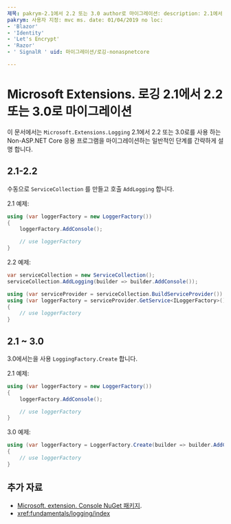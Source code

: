 ```yaml
---
제목: pakrym-2.1에서 2.2 또는 3.0 author로 마이그레이션: description: 2.1에서 2.2 또는 3.0을 사용 하는 non-ASP.NET Core 응용 프로그램을 마이그레이션하는 방법에 대해 알아봅니다.
pakrym: 사용자 지정: mvc ms. date: 01/04/2019 no loc:
- 'Blazor'
- 'Identity'
- 'Let's Encrypt'
- 'Razor'
- ' SignalR ' uid: 마이그레이션/로깅-nonaspnetcore

---
```


# <a name="migrate-from-microsoftextensionslogging-21-to-22-or-30"></a>Microsoft Extensions. 로깅 2.1에서 2.2 또는 3.0로 마이그레이션

이 문서에서는 `Microsoft.Extensions.Logging` 2.1에서 2.2 또는 3.0로를 사용 하는 Non-ASP.NET Core 응용 프로그램을 마이그레이션하는 일반적인 단계를 간략하게 설명 합니다.

## <a name="21-to-22"></a>2.1-2.2

수동으로 `ServiceCollection` 를 만들고 호출 `AddLogging` 합니다.

2.1 예제:

```csharp
using (var loggerFactory = new LoggerFactory())
{
    loggerFactory.AddConsole();

    // use loggerFactory
}
```

2.2 예제:

```csharp
var serviceCollection = new ServiceCollection();
serviceCollection.AddLogging(builder => builder.AddConsole());

using (var serviceProvider = serviceCollection.BuildServiceProvider())
using (var loggerFactory = serviceProvider.GetService<ILoggerFactory>())
{
    // use loggerFactory
}
```

## <a name="21-to-30"></a>2.1 ~ 3.0

3.0에서는을 사용 `LoggingFactory.Create` 합니다.

2.1 예제:

```csharp
using (var loggerFactory = new LoggerFactory())
{
    loggerFactory.AddConsole();

    // use loggerFactory
}
```

3.0 예제:

```csharp
using (var loggerFactory = LoggerFactory.Create(builder => builder.AddConsole()))
{
    // use loggerFactory
}
```

## <a name="additional-resources"></a>추가 자료

* [Microsoft. extension. Console NuGet 패키지](https://www.nuget.org/packages/Microsoft.Extensions.Logging.Console/).
* <xref:fundamentals/logging/index>
